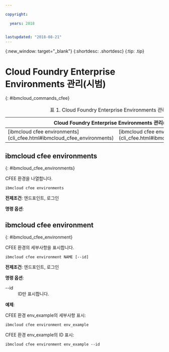 ```yaml
---

copyright:

  years: 2018


lastupdated: "2018-08-21"
---
```


{:new_window: target="_blank"}
{:shortdesc: .shortdesc}
{:tip: .tip}

# Cloud Foundry Enterprise Environments 관리(시범)
{: #ibmcloud_commands_cfee}

<table summary="Cloud Foundry Enterprise Environments 관리(시범)">
<caption>표 1. Cloud Foundry Enterprise Environments 관리(시범)</caption>
 <thead>
 <th colspan="5">Cloud Foundry Enterprise Environments 관리(시범)</th>
 </thead>
 <tbody>
 <tr>
 <td>[ibmcloud cfee environments](cli_cfee.html#ibmcloud_cfee_environments)</td>
 <td>[ibmcloud cfee environment](cli_cfee.html#ibmcloud_cfee_environment)</td>
 </tr>
 </tbody>
 </table>

 ## ibmcloud cfee environments
{: #ibmcloud_cfee_environments}

CFEE 환경을 나열합니다.

```
ibmcloud cfee environments
```

<strong>전제조건</strong>: 엔드포인트, 로그인

<strong>명령 옵션</strong>:

## ibmcloud cfee environment
{: #ibmcloud_cfee_environment}

CFEE 환경의 세부사항을 표시합니다.

```
ibmcloud cfee environment NAME [--id]
```

<strong>전제조건</strong>: 엔드포인트, 로그인

<strong>명령 옵션</strong>:
  <dl>
   <dt>--id</dt>
   <dd>ID만 표시합니다.</dd>
  </dl>

<strong>예제</strong>:

CFEE 환경 env_example의 세부사항 표시:

```
ibmcloud cfee environment env_example
```

CFEE 환경 env_example의 ID 표시:

```
ibmcloud cfee environment env_example --id
```
